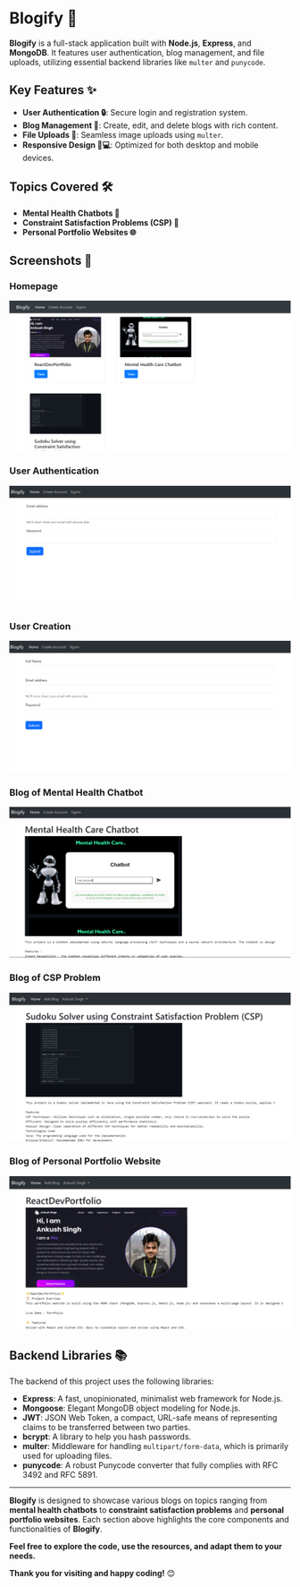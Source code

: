 # Blogify 🚀

**Blogify** is a full-stack application built with **Node.js**, **Express**, and **MongoDB**. It features user authentication, blog management, and file uploads, utilizing essential backend libraries like `multer` and `punycode`.

## Key Features ✨

- **User Authentication 🔒**: Secure login and registration system.
- **Blog Management 📝**: Create, edit, and delete blogs with rich content.
- **File Uploads 📁**: Seamless image uploads using `multer`.
- **Responsive Design 📱💻**: Optimized for both desktop and mobile devices.

## Topics Covered 🛠️

- **Mental Health Chatbots 🧠**
- **Constraint Satisfaction Problems (CSP) 🧩**
- **Personal Portfolio Websites 🌐**

## Screenshots 📸

### Homepage
![Homepage](https://github.com/Ash0508/Blogify/blob/main/public/images/Homepage.png)

### User Authentication
![User Authentication](https://github.com/Ash0508/Blogify/blob/main/public/images/Authentication_User.png)

### User Creation
![User Creation](https://github.com/Ash0508/Blogify/blob/main/public/images/Creation_of_User.png)

### Blog of Mental Health Chatbot
![Mental Health Chatbot](https://github.com/Ash0508/Blogify/blob/main/public/images/Mental_health_blog.png)

### Blog of CSP Problem
![CSP Problem](https://github.com/Ash0508/Blogify/blob/main/public/images/CSP_Blog.png)

### Blog of Personal Portfolio Website
![Personal Portfolio Website](https://github.com/Ash0508/Blogify/blob/main/public/images/React_dev.png)

## Backend Libraries 📚

The backend of this project uses the following libraries:

- **Express**: A fast, unopinionated, minimalist web framework for Node.js.
- **Mongoose**: Elegant MongoDB object modeling for Node.js.
- **JWT**: JSON Web Token, a compact, URL-safe means of representing claims to be transferred between two parties.
- **bcrypt**: A library to help you hash passwords.
- **multer**: Middleware for handling `multipart/form-data`, which is primarily used for uploading files.
- **punycode**: A robust Punycode converter that fully complies with RFC 3492 and RFC 5891.

---

**Blogify** is designed to showcase various blogs on topics ranging from **mental health chatbots** to **constraint satisfaction problems** and **personal portfolio websites**. Each section above highlights the core components and functionalities of **Blogify**.

**Feel free to explore the code, use the resources, and adapt them to your needs.**

**Thank you for visiting and happy coding!** 😊
